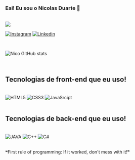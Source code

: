 ### Eai! Eu sou o Nicolas Duarte 🤙

<br>
<img src="https://media.tenor.com/ItlVfQ5tMv0AAAAd/lofi-music-lofiartwork.gif">
<br>

[![Instagram](https://img.shields.io/badge/Instagram-E4405F?style=for-the-badge&logo=instagram&logoColor=white)](https://www.instagram.com/__duuarte__/)
[![Linkedin](https://img.shields.io/badge/LinkedIn-0077B5?style=for-the-badge&logo=linkedin&logoColor=white)]([https://www.instagram.com/__duuarte__/](https://www.linkedin.com/in/nicolas-duarte-dev/))

<br>

![Nico GitHub stats](https://github-readme-stats.vercel.app/api?username=NicoProgramador&show_icons=true&theme=dark)

<br>

## Tecnologias de front-end que eu uso!

<div style="display: inline_block"><br>
   <img align="center" alt="HTML5" src="https://img.shields.io/badge/HTML5-E34F26?style=for-the-badge&logo=html5&logoColor=white">
   <img align="center" alt="CSS3" src="https://img.shields.io/badge/CSS3-1572B6?style=for-the-badge&logo=css3&logoColor=white">
   <img align="center" alt="JavaSrcipt" src="[https://img.shields.io/badge/CSS3-1572B6?style=for-the-badge&logo=css3&logoColor=white](https://img.shields.io/badge/JavaScript-F7DF1E?style=for-the-badge&logo=javascript&logoColor=black)">
<div style="display: inline-block"><br/>

## Tecnologias de back-end que eu uso!

<div style="display: inline_block"><br>
   <img align="center" alt="JAVA" src="https://img.shields.io/badge/Java-ED8B00?style=for-the-badge&logo=openjdk&logoColor=white">
   <img align="center" alt="C++" src="https://img.shields.io/badge/C%2B%2B-00599C?style=for-the-badge&logo=c%2B%2B&logoColor=white">
   <img align="center" alt="C#" src="https://img.shields.io/badge/C%23-239120?style=for-the-badge&logo=c-sharp&logoColor=white">
<div style="display: inline-block"><br/>
 
❝First rule of programming: If it worked, don't mess with it!❞
